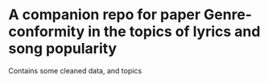 # A companion repo for paper Genre-conformity in the topics of lyrics and song popularity

Contains some cleaned data, and topics
